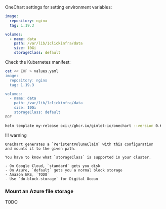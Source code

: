 OneChart settings for setting environment variables:

```yaml
image:
  repository: nginx
  tag: 1.19.3

volumes:
  - name: data
    path: /var/lib/1clickinfra/data
    size: 10Gi
    storageClass: default
```

Check the Kubernetes manifest:

```bash
cat << EOF > values.yaml
image:
  repository: nginx
  tag: 1.19.3

volumes:
  - name: data
    path: /var/lib/1clickinfra/data
    size: 10Gi
    storageClass: default
EOF

helm template my-release oci://ghcr.io/gimlet-io/onechart --version 0.62.0 -f values.yaml
```

!!! warning

    OneChart generates a `PeristentVolumeClaim` with this configuration and mounts it to the given path.
    
    You have to know what `storageClass` is supported in your cluster.
    
    - On Google Cloud, `standard` gets you disk
    - On Azure, `default` gets you a normal block storage
    - Amazon EKS, `TODO`
    - Use `do-block-storage` for Digital Ocean
    
### Mount an Azure file storage

TODO
